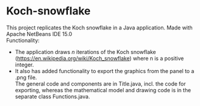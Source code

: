 # Koch-snowflake
This project replicates the Koch snowflake in a Java application. Made with Apache NetBeans IDE 15.0  
Functionality:  
- The application draws $n$ iterations of the Koch snowflake (https://en.wikipedia.org/wiki/Koch_snowflake) where n is a positive integer.  
- It also has added functionality to export the graphics from the panel to a .png file.  
The general code and components are in Title.java, incl. the code for exporting, whereas the mathematical model and drawing code is in the separate class Functions.java.
